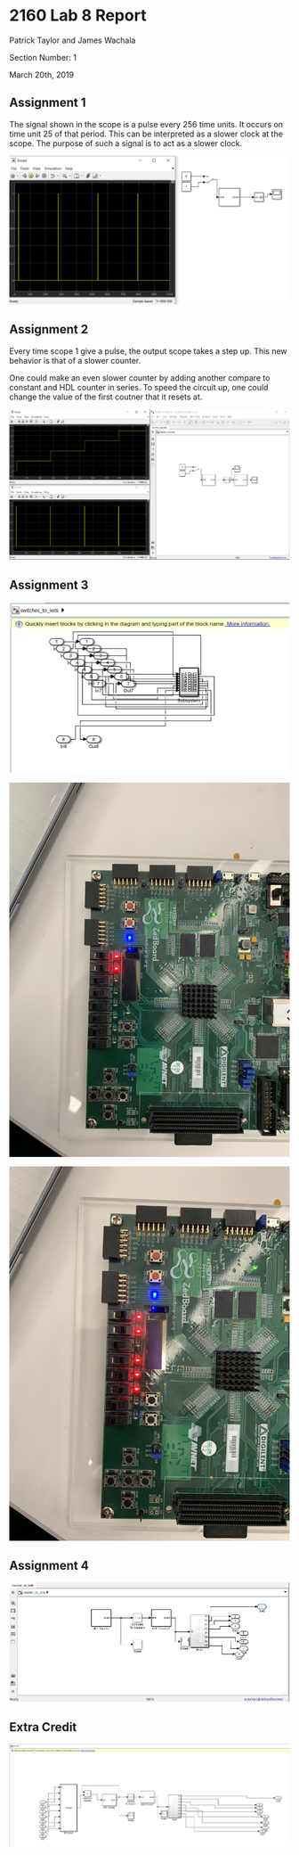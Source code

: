 # 2160 Lab 8 Report

Patrick Taylor and James Wachala

Section Number: 1

March 20th, 2019

## Assignment 1

The signal shown in the scope is a pulse every 256 time units. It occurs on time unit 25 of that period. This can be interpreted as a slower clock at the scope. The purpose of such a signal is to act as a slower clock.

![Assignment 1][img1]

## Assignment 2

Every time scope 1 give a pulse, the output scope takes a step up. This new behavior is that of a slower counter.

One could make an even slower counter by adding another compare to constant and HDL counter in series. To speed the circuit up, one could change the value of the first coutner that it resets at.

![Assignment 2][img2]

## Assignment 3

![Assignment 3][img3]

![eg1][img3.1]

![eg2][img3.2]

## Assignment 4

![Assignment 4][img4]

## Extra Credit

![Extra Credit][imgEC]

[img1]: assignment1.PNG
[img2]: assignment2.PNG
[img3]: assignment3.PNG
[img3.1]: IMG_1234.JPG
[img3.2]: IMG_1235.JPG
[img4]: assignment4.PNG
[imgEC]: EC.PNG